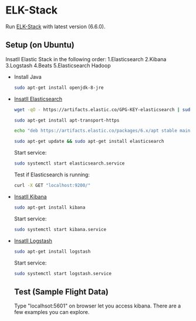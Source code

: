 # ELK-Stack

Run [ELK-Stack](https://www.elastic.co/elk-stack) with latest version (6.6.0).

## Setup (on Ubuntu)
Insatll Elastic Stack in the following order: 
  1.Elasticsearch
  2.Kibana
  3.Logstash
  4.Beats
  5.Elasticsearch Hadoop

* Install Java
  ```bash
  sudo apt-get install openjdk-8-jre
  ```  
  
* [Insatll Elasticsearch](https://www.elastic.co/guide/en/elasticsearch/reference/6.6/deb.html)
  ```bash
  wget -qO - https://artifacts.elastic.co/GPG-KEY-elasticsearch | sudo apt-key add -  
  
  sudo apt-get install apt-transport-https  
  
  echo "deb https://artifacts.elastic.co/packages/6.x/apt stable main" | sudo tee -a /etc/apt/sources.list.d/elastic-6.x.list  
  
  sudo apt-get update && sudo apt-get install elasticsearch
  ```
  Start service:
  ```bash
  sudo systemctl start elasticsearch.service
  ```
  
  Test if Elasticsearch is running:
  ```bash
  curl -X GET "localhost:9200/"
  ```
  
* [Insatll Kibana](https://www.elastic.co/guide/en/kibana/6.6/install.html)
  ```bash
  sudo apt-get install kibana
  ```
  Start service:
  ```bash
  sudo systemctl start kibana.service
  ```
  
* [Insatll Logstash](https://www.elastic.co/guide/en/logstash/6.6/installing-logstash.html)
  ```bash
  sudo apt-get install logstash
  ```
  Start service:
  ```bash
  sudo systemctl start logstash.service
  ```
  
  ## Test (Sample Flight Data)
  Type "localhsot:5601" on browser let you access kibana. There are a few examples you can explore.
  
  

